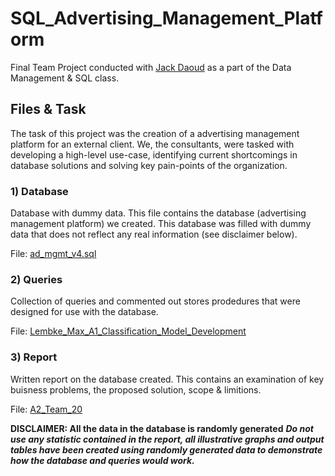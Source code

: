 # SQL_Advertising_Management_Platform
Final Team Project conducted with [Jack Daoud](https://github.com/JackDaoud) as a part of the Data Management & SQL class. 

## Files & Task
The task of this project was the creation of a advertising management platform for an external client. We, the consultants, were tasked with developing a high-level use-case, identifying current shortcomings in database solutions and solving key pain-points of the organization. 

### 1) Database 
Database with dummy data. This file contains the database (advertising management platform) we created. This database was filled with dummy data that does not reflect any real information (see disclaimer below).  

File: [ad_mgmt_v4.sql](https://github.com/maxlembke/SQL_Advertising_Management_Platform/blob/main/ad_mgmt_v4.sql)

### 2) Queries 
Collection of queries and commented out stores prodedures that were designed for use with the database. 

File: [Lembke_Max_A1_Classification_Model_Development](https://github.com/maxlembke/ML_Classification_Apprentice_Chef/blob/main/Lembke_Max_A1_Classification_Model_Development.ipynb)

### 3) Report 
Written report on the database created. This contains an examination of key buisness problems, the proposed solution, scope & limitions. 

File: [A2_Team_20](https://github.com/maxlembke/SQL_Advertising_Management_Platform/blob/main/A2_Team_20.pdf)

**DISCLAIMER: All the data in the database is randomly generated**
***Do not use any statistic contained in the report, all illustrative graphs and output tables have been created using randomly generated data to demonstrate how the database and queries would work.***
